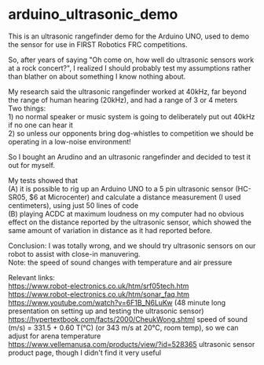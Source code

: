 # arduino_ultrasonic_demo

This is an ultrasonic rangefinder demo for the Arduino UNO, used to demo the sensor for use in FIRST Robotics FRC competitions.

So, after years of saying "Oh come on, how well do ultrasonic sensors work at a rock concert?", I realized I should probably test my assumptions rather than blather on about something I know nothing about.   

My research said the ultrasonic rangefinder worked at 40kHz, far beyond the range of human hearing (20kHz), and had a range of 3 or 4 meters   
Two things:    
    1) no normal speaker or music system is going to deliberately put out 40kHz if no one can hear it    
    2) so unless our opponents bring dog-whistles to competition we should be operating in a low-noise environment!   

So I bought an Arudino and an ultrasonic rangefinder and decided to test it out for myself.  

My tests showed that    
(A) it is possible to rig up an Arduino UNO to a 5 pin ultrasonic sensor (HC-SR05, $6 at Microcenter)  and calculate a distance measurement (I used centimeters), using just 50 lines of code   
(B) playing ACDC at maximum loudness on my computer had no obvious effect on the distance reported by the ultrasonic sensor, which showed the same amount of variation in distance as it had reported before.  

Conclusion: I was totally wrong, and we should try ultrasonic sensors on our robot to assist with close-in manuvering.   
Note: the speed of sound changes with temperature and air pressure   

Relevant links:   
https://www.robot-electronics.co.uk/htm/srf05tech.htm   
https://www.robot-electronics.co.uk/htm/sonar_faq.htm    
https://www.youtube.com/watch?v=6F1B_N6LuKw (48 minute long presentation on setting up and testing the ultrasonic sensor)   
https://hypertextbook.com/facts/2000/CheukWong.shtml  speed of sound (m/s) = 331.5 + 0.60 T(°C) (or 343 m/s at 20°C, room temp), so we can adjust for arena temperature   
https://www.vellemanusa.com/products/view/?id=528365 ultrasonic sensor product page, though I didn't find it very useful   

